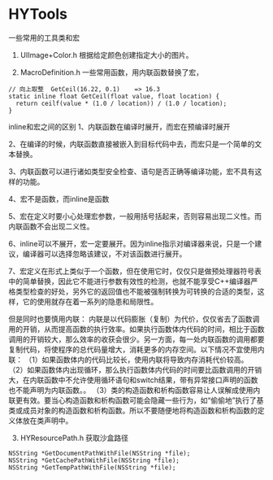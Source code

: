 # HYTools
一些常用的工具类和宏

1. UIImage+Color.h
  根据给定颜色创建指定大小的图片。
  
2. MacroDefinition.h
  一些常用函数，用内联函数替换了宏，
  ```
  // 向上取整  GetCeil(16.22, 0.1)    => 16.3
static inline float GetCeil(float value, float location) {
    return ceilf(value * (1.0 / location)) / (1.0 / location);
}
  ```
inline和宏之间的区别 
1、内联函数在编译时展开，而宏在预编译时展开

2、在编译的时候，内联函数直接被嵌入到目标代码中去，而宏只是一个简单的文本替换。

3、内联函数可以进行诸如类型安全检查、语句是否正确等编译功能，宏不具有这样的功能。

4、宏不是函数，而inline是函数

5、宏在定义时要小心处理宏参数，一般用括号括起来，否则容易出现二义性。而内联函数不会出现二义性。

6、inline可以不展开，宏一定要展开。因为inline指示对编译器来说，只是一个建议，编译器可以选择忽略该建议，不对该函数进行展开。

7、宏定义在形式上类似于一个函数，但在使用它时，仅仅只是做预处理器符号表中的简单替换，因此它不能进行参数有效性的检测，也就不能享受C++编译器严格类型检查的好处，另外它的返回值也不能被强制转换为可转换的合适的类型，这样，它的使用就存在着一系列的隐患和局限性。

但是同时也要慎用内联：
内联是以代码膨胀（复制）为代价，仅仅省去了函数调用的开销，从而提高函数的执行效率。如果执行函数体内代码的时间，相比于函数调用的开销较大，那么效率的收获会很少。另一方面，每一处内联函数的调用都要复制代码，将使程序的总代码量增大，消耗更多的内存空间。以下情况不宜使用内联：
         （1）如果函数体内的代码比较长，使用内联将导致内存消耗代价较高。
         （2）如果函数体内出现循环，那么执行函数体内代码的时间要比函数调用的开销大，在内联函数中不允许使用循环语句和switch结果，带有异常接口声明的函数也不能声明为内联函数。。
         （3）类的构造函数和析构函数容易让人误解成使用内联更有效。要当心构造函数和析构函数可能会隐藏一些行为，如“偷偷地”执行了基类或成员对象的构造函数和析构函数。所以不要随便地将构造函数和析构函数的定义体放在类声明中。
 
3. HYResourcePath.h
  获取沙盒路径
 ```
 NSString *GetDocumentPathWithFile(NSString *file);
NSString *GetCachePathWithFile(NSString *file);
NSString *GetTempPathWithFile(NSString *file);
 ```
         
